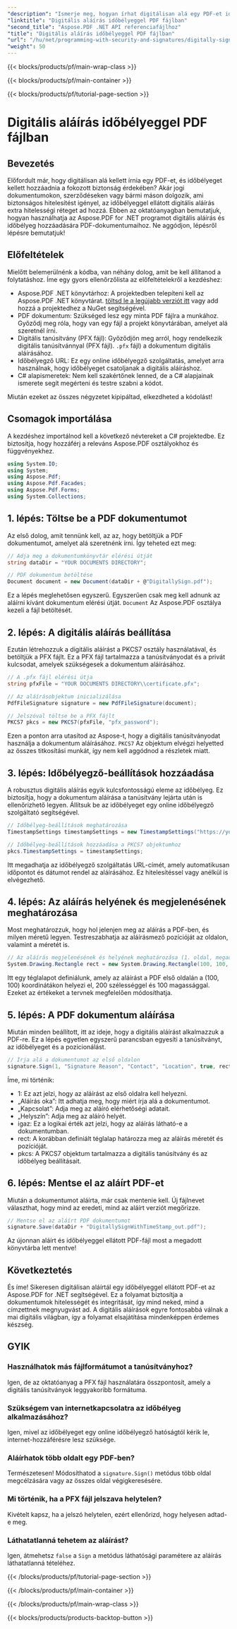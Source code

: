 ```yaml
---
"description": "Ismerje meg, hogyan írhat digitálisan alá egy PDF-et időbélyeggel az Aspose.PDF for .NET használatával. Ez a lépésről lépésre szóló útmutató ismerteti az előfeltételeket, a tanúsítványok beállítását, az időbélyegzést és egyebeket."
"linktitle": "Digitális aláírás időbélyeggel PDF fájlban"
"second_title": "Aspose.PDF .NET API referenciafájlhoz"
"title": "Digitális aláírás időbélyeggel PDF fájlban"
"url": "/hu/net/programming-with-security-and-signatures/digitally-sign-with-time-stamp/"
"weight": 50
---
```


{{< blocks/products/pf/main-wrap-class >}}

{{< blocks/products/pf/main-container >}}

{{< blocks/products/pf/tutorial-page-section >}}

# Digitális aláírás időbélyeggel PDF fájlban

## Bevezetés

Előfordult már, hogy digitálisan alá kellett írnia egy PDF-et, és időbélyeget kellett hozzáadnia a fokozott biztonság érdekében? Akár jogi dokumentumokon, szerződéseken vagy bármi máson dolgozik, ami biztonságos hitelesítést igényel, az időbélyeggel ellátott digitális aláírás extra hitelességi réteget ad hozzá. Ebben az oktatóanyagban bemutatjuk, hogyan használhatja az Aspose.PDF for .NET programot digitális aláírás és időbélyeg hozzáadására PDF-dokumentumaihoz. Ne aggódjon, lépésről lépésre bemutatjuk!

## Előfeltételek

Mielőtt belemerülnénk a kódba, van néhány dolog, amit be kell állítanod a folytatáshoz. Íme egy gyors ellenőrzőlista az előfeltételekről a kezdéshez:

- Aspose.PDF .NET könyvtárhoz: A projektedben telepíteni kell az Aspose.PDF .NET könyvtárat. [töltsd le a legújabb verziót itt](https://releases.aspose.com/pdf/net/) vagy add hozzá a projektedhez a NuGet segítségével.
- PDF dokumentum: Szükséged lesz egy minta PDF fájlra a munkához. Győződj meg róla, hogy van egy fájl a projekt könyvtárában, amelyet alá szeretnél írni.
- Digitális tanúsítvány (PFX fájl): Győződjön meg arról, hogy rendelkezik digitális tanúsítvánnyal (PFX fájl). `.pfx` fájl) a dokumentum digitális aláírásához.
- Időbélyegző URL: Ez egy online időbélyegző szolgáltatás, amelyet arra használnak, hogy időbélyeget csatoljanak a digitális aláíráshoz. 
- C# alapismeretek: Nem kell szakértőnek lenned, de a C# alapjainak ismerete segít megérteni és testre szabni a kódot.

Miután ezeket az összes négyzetet kipipáltad, elkezdheted a kódolást!

## Csomagok importálása

A kezdéshez importálnod kell a következő névtereket a C# projektedbe. Ez biztosítja, hogy hozzáférj a releváns Aspose.PDF osztályokhoz és függvényekhez.

```csharp
using System.IO;
using System;
using Aspose.Pdf;
using Aspose.Pdf.Facades;
using Aspose.Pdf.Forms;
using System.Collections;
```

## 1. lépés: Töltse be a PDF dokumentumot

Az első dolog, amit tennünk kell, az az, hogy betöltjük a PDF dokumentumot, amelyet alá szeretnénk írni. Így teheted ezt meg:

```csharp
// Adja meg a dokumentumkönyvtár elérési útját
string dataDir = "YOUR DOCUMENTS DIRECTORY";

// PDF dokumentum betöltése
Document document = new Document(dataDir + @"DigitallySign.pdf");
```

Ez a lépés meglehetősen egyszerű. Egyszerűen csak meg kell adnunk az aláírni kívánt dokumentum elérési útját. `Document` Az Aspose.PDF osztálya kezeli a fájl betöltését.

## 2. lépés: A digitális aláírás beállítása

Ezután létrehozzuk a digitális aláírást a PKCS7 osztály használatával, és betöltjük a PFX fájlt. Ez a PFX fájl tartalmazza a tanúsítványodat és a privát kulcsodat, amelyek szükségesek a dokumentum aláírásához.

```csharp
// A .pfx fájl elérési útja
string pfxFile = "YOUR DOCUMENTS DIRECTORY\\certificate.pfx";

// Az aláírásobjektum inicializálása
PdfFileSignature signature = new PdfFileSignature(document);

// Jelszóval töltse be a PFX fájlt
PKCS7 pkcs = new PKCS7(pfxFile, "pfx_password");
```

Ezen a ponton arra utasítod az Aspose-t, hogy a digitális tanúsítványodat használja a dokumentum aláírásához. `PKCS7` Az objektum elvégzi helyetted az összes titkosítási munkát, így nem kell aggódnod a részletek miatt.

## 3. lépés: Időbélyegző-beállítások hozzáadása

A robusztus digitális aláírás egyik kulcsfontosságú eleme az időbélyeg. Ez biztosítja, hogy a dokumentum aláírása a tanúsítvány lejárta után is ellenőrizhető legyen. Állítsuk be az időbélyeget egy online időbélyegző szolgáltató segítségével.

```csharp
// Időbélyeg-beállítások meghatározása
TimestampSettings timestampSettings = new TimestampSettings("https://your_timestamp_url", "felhasználó:jelszó");

// Időbélyeg-beállítások hozzáadása a PKCS7 objektumhoz
pkcs.TimestampSettings = timestampSettings;
```

Itt megadhatja az időbélyegző szolgáltatás URL-címét, amely automatikusan időpontot és dátumot rendel az aláírásához. Ez hitelesítéssel vagy anélkül is elvégezhető.

## 4. lépés: Az aláírás helyének és megjelenésének meghatározása

Most meghatározzuk, hogy hol jelenjen meg az aláírás a PDF-ben, és milyen méretű legyen. Testreszabhatja az aláírásmező pozícióját az oldalon, valamint a méretét is.

```csharp
// Az aláírás megjelenésének és helyének meghatározása (1. oldal, megadott téglalappal)
System.Drawing.Rectangle rect = new System.Drawing.Rectangle(100, 100, 200, 100);
```

Itt egy téglalapot definiálunk, amely az aláírást a PDF első oldalán a (100, 100) koordinátákon helyezi el, 200 szélességgel és 100 magassággal. Ezeket az értékeket a tervnek megfelelően módosíthatja.

## 5. lépés: A PDF dokumentum aláírása

Miután minden beállított, itt az ideje, hogy a digitális aláírást alkalmazzuk a PDF-re. Ez a lépés egyetlen egyszerű parancsban egyesíti a tanúsítványt, az időbélyeget és a pozicionálást.

```csharp
// Írja alá a dokumentumot az első oldalon
signature.Sign(1, "Signature Reason", "Contact", "Location", true, rect, pkcs);
```

Íme, mi történik:
- 1: Ez azt jelzi, hogy az aláírást az első oldalra kell helyezni.
- „Aláírás oka”: Itt adhatja meg, hogy miért írja alá a dokumentumot.
- „Kapcsolat”: Adja meg az aláíró elérhetőségi adatait.
- „Helyszín”: Adja meg az aláíró helyét.
- igaz: Ez a logikai érték azt jelzi, hogy az aláírás látható-e a dokumentumban.
- rect: A korábban definiált téglalap határozza meg az aláírás méretét és pozícióját.
- pkcs: A PKCS7 objektum tartalmazza a digitális tanúsítvány és az időbélyeg beállításait.

## 6. lépés: Mentse el az aláírt PDF-et

Miután a dokumentumot aláírta, már csak mentenie kell. Új fájlnevet választhat, hogy mind az eredeti, mind az aláírt verziót megőrizze.

```csharp
// Mentse el az aláírt PDF dokumentumot
signature.Save(dataDir + "DigitallySignWithTimeStamp_out.pdf");
```

Az újonnan aláírt és időbélyeggel ellátott PDF-fájl most a megadott könyvtárba lett mentve!

## Következtetés

És íme! Sikeresen digitálisan aláírtál egy időbélyeggel ellátott PDF-et az Aspose.PDF for .NET segítségével. Ez a folyamat biztosítja a dokumentumok hitelességét és integritását, így mind neked, mind a címzettnek megnyugvást ad. A digitális aláírások egyre fontosabbá válnak a mai digitális világban, így a folyamat elsajátítása mindenképpen érdemes készség.

## GYIK

### Használhatok más fájlformátumot a tanúsítványhoz?  
Igen, de az oktatóanyag a PFX fájl használatára összpontosít, amely a digitális tanúsítványok leggyakoribb formátuma.

### Szükségem van internetkapcsolatra az időbélyeg alkalmazásához?  
Igen, mivel az időbélyeget egy online időbélyegző hatóságtól kérik le, internet-hozzáférésre lesz szüksége.

### Aláírhatok több oldalt egy PDF-ben?  
Természetesen! Módosíthatod a `signature.Sign()` metódus több oldal megcélzására vagy az összes oldal végigkeresésére.

### Mi történik, ha a PFX fájl jelszava helytelen?  
Kivételt kapsz, ha a jelszó helytelen, ezért ellenőrizd, hogy helyesen adtad-e meg.

### Láthatatlanná tehetem az aláírást?  
Igen, átmehetsz `false` a `Sign` a metódus láthatósági paramétere az aláírás láthatatlanná tételéhez.

{{< /blocks/products/pf/tutorial-page-section >}}

{{< /blocks/products/pf/main-container >}}

{{< /blocks/products/pf/main-wrap-class >}}

{{< blocks/products/products-backtop-button >}}